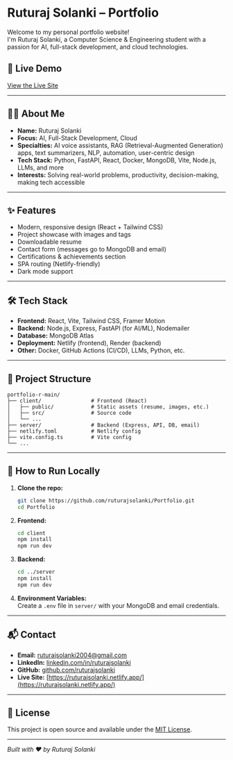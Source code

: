 # Ruturaj Solanki – Portfolio

Welcome to my personal portfolio website!  
I'm Ruturaj Solanki, a Computer Science & Engineering student with a passion for AI, full-stack development, and cloud technologies.

## 🚀 Live Demo

[View the Live Site](https://ruturajsolanki.netlify.app/)

---

## 🧑‍💻 About Me

- **Name:** Ruturaj Solanki
- **Focus:** AI, Full-Stack Development, Cloud
- **Specialties:** AI voice assistants, RAG (Retrieval-Augmented Generation) apps, text summarizers, NLP, automation, user-centric design
- **Tech Stack:** Python, FastAPI, React, Docker, MongoDB, Vite, Node.js, LLMs, and more
- **Interests:** Solving real-world problems, productivity, decision-making, making tech accessible

---

## ✨ Features

- Modern, responsive design (React + Tailwind CSS)
- Project showcase with images and tags
- Downloadable resume
- Contact form (messages go to MongoDB and email)
- Certifications & achievements section
- SPA routing (Netlify-friendly)
- Dark mode support

---

## 🛠️ Tech Stack

- **Frontend:** React, Vite, Tailwind CSS, Framer Motion
- **Backend:** Node.js, Express, FastAPI (for AI/ML), Nodemailer
- **Database:** MongoDB Atlas
- **Deployment:** Netlify (frontend), Render (backend)
- **Other:** Docker, GitHub Actions (CI/CD), LLMs, Python, etc.

---

## 📂 Project Structure

```
portfolio-r-main/
├── client/                # Frontend (React)
│   ├── public/            # Static assets (resume, images, etc.)
│   ├── src/               # Source code
│   └── ...
├── server/                # Backend (Express, API, DB, email)
├── netlify.toml           # Netlify config
├── vite.config.ts         # Vite config
└── ...
```

---

## 📝 How to Run Locally

1. **Clone the repo:**
   ```bash
   git clone https://github.com/ruturajsolanki/Portfolio.git
   cd Portfolio
   ```

2. **Frontend:**
   ```bash
   cd client
   npm install
   npm run dev
   ```

3. **Backend:**
   ```bash
   cd ../server
   npm install
   npm run dev
   ```

4. **Environment Variables:**  
   Create a `.env` file in `server/` with your MongoDB and email credentials.

---

## 📬 Contact

- **Email:** ruturajsolanki2004@gmail.com
- **LinkedIn:** [linkedin.com/in/ruturajsolanki](https://linkedin.com/in/ruturajsolanki)
- **GitHub:** [github.com/ruturajsolanki](https://github.com/ruturajsolanki)
- **Live Site:** [https://ruturajsolanki.netlify.app/](https://ruturajsolanki.netlify.app/)

---

## 📄 License

This project is open source and available under the [MIT License](LICENSE).

---

*Built with ❤️ by Ruturaj Solanki* 
